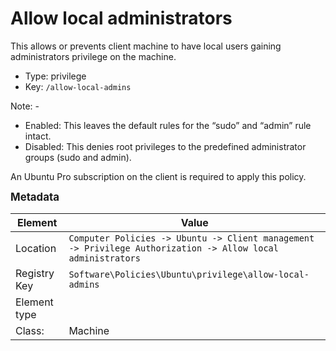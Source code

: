 # Allow local administrators

This allows or prevents client machine to have local users gaining administrators privilege on the machine.


- Type: privilege
- Key: `/allow-local-admins`

Note: -
 * Enabled: This leaves the default rules for the “sudo” and “admin” rule intact.
 * Disabled: This denies root privileges to the predefined administrator groups (sudo and admin).


An Ubuntu Pro subscription on the client is required to apply this policy.



<span style="font-size: larger;">**Metadata**</span>

| Element      | Value            |
| ---          | ---              |
| Location     | `Computer Policies -> Ubuntu -> Client management -> Privilege Authorization -> Allow local administrators`    |
| Registry Key | `Software\Policies\Ubuntu\privilege\allow-local-admins`         |
| Element type |  |
| Class:       | Machine       |

